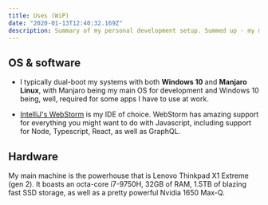 ```yaml
---
title: Uses (WiP)
date: "2020-01-13T12:40:32.169Z"
description: Summary of my personal development setup. Summed up - my main development machine is the amazing Lenovo Thinkpad X1 Extreme (gen 2) and my OS of choice is Manjaro Linux.
---
```


## OS & software

* I typically dual-boot my systems with both **Windows 10** and **Manjaro Linux**, with Manjaro being my main OS for development and Windows 10 being, well, required for some apps I have to use at work.

* [IntelliJ's WebStorm](https://www.jetbrains.com/webstorm/) is my IDE of choice. WebStorm has amazing support for everything you might want to do with Javascript, including support for Node, Typescript, React, as well as GraphQL.


## Hardware  

My main machine is the powerhouse that is Lenovo Thinkpad X1 Extreme (gen 2). It boasts an octa-core i7-9750H, 32GB of RAM, 1.5TB of blazing fast SSD storage, as well as a pretty powerful Nvidia 1650 Max-Q.


